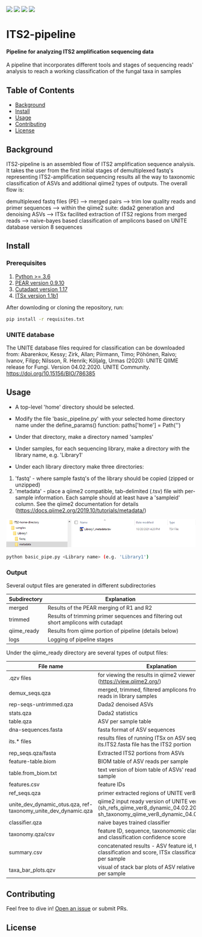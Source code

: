 [![](https://img.shields.io/badge/python-%3E%3D3.8-brightgreen)]()
[![](https://img.shields.io/badge/platforms-windows%2C%20linux%2C%20mac%20-brightgreen)]()
[![](https://img.shields.io/badge/requires-GSEA-blue)](http://www.gsea-msigdb.org/gsea/login.jsp)
[![](https://img.shields.io/badge/requires-Java-blue)](https://www.java.com/en/download/)

# ITS2-pipeline

#### Pipeline for analyzing ITS2 amplification sequencing data

A pipeline that incorporates different tools and stages of sequencing reads' analysis to reach a working classification of the fungal taxa in samples

## Table of Contents

- [Background](#background)
- [Install](#install)
- [Usage](#usage)
- [Contributing](#contributing)
- [License](#license)

## Background

ITS2-pipeline is an assembled flow of ITS2 amplification sequence analysis. It takes the user from the first initial stages of demultiplexed fastq's representing ITS2-amplification sequencing results all the way to taxonomic classification of ASVs and additional qiime2 types of outputs.
The overall flow is:

demultiplexed fastq files (PE) --> merged pairs --> trim low quality reads and primer sequences --> within the qiime2 suite: dada2 generation and denoising ASVs --> ITSx facilited extraction of ITS2 regions from merged reads --> naive-bayes based classification of amplicons based on UNITE database version 8 sequences

## Install

### Prerequisites
1) [Python >= 3.6](https://www.python.org/downloads/release/python-360/)
2) [PEAR version 0.9.10](https://cme.h-its.org/exelixis/web/software/pear/)
3) [Cutadapt version 1.17](https://cutadapt.readthedocs.io/en/stable/installation.html) 
4) [ITSx version 1.1b1](https://microbiology.se/software/itsx/)

After downloding or cloning the repository, run:
```sh
pip install -r requisites.txt
```
### UNITE database
The UNITE database files required for classification can be downloaded from:
Abarenkov, Kessy; Zirk, Allan; Piirmann, Timo; Pöhönen, Raivo; Ivanov, Filipp; Nilsson, R. Henrik; Kõljalg, Urmas (2020): UNITE QIIME release for Fungi. Version 04.02.2020. UNITE Community. https://doi.org/10.15156/BIO/786385


## Usage
- A top-level 'home' directory should be selected. 
- Modify the file 'basic_pipeline.py' with your selected home directory name under the define_params() function:
paths['home'] = Path('<your-main-directory>')


- Under that directory, make a directory named 'samples'
- Under samples, for each sequencing library, make a directory with the library name, e.g. 'Library1'
- Under each library directory make three directories:
1) 'fastq' - where sample fastq's of the library should be copied (zipped or unzipped)
2) 'metadata' - place a qiime2 compatible, tab-delimited (.tsv) file with per-sample information. Each sample should at least have a 'sampleid' column.
See the qiime2 documentation for details (https://docs.qiime2.org/2019.10/tutorials/metadata/)

  <img src="Directory_structure.png">

```sh  
python basic_pipe.py <Library name> (e.g. 'Library1')
```

### Output
Several output files are generated in different subdirectories

Subdirectory | Explanation
---|---
merged | Results of the PEAR merging of R1 and R2
trimmed | Results of trimming primer sequences and filtering out short amplicons with cutadapt
qiime_ready | Results from qiime portion of pipeline (details below)
logs | Logging of pipeline stages
 

Under the qiime_ready directory are several types of output files:

File name | Explanation
--- | ---
.qzv files | for viewing the results in qiime2 viewer (https://view.qiime2.org/)
demux_seqs.qza | merged, trimmed, filtered amplicons from paired reads in library samples
rep-seqs-untrimmed.qza | Dada2 denoised ASVs
stats.qza | Dada2 statistics
table.qza | ASV per sample table
dna-sequences.fasta | fasta format of ASV sequences
its.* files | results files of running ITSx on ASV sequences, the its.ITS2.fasta file has the ITS2 portion
rep_seqs.qza/fasta | Extracted ITS2 portions from ASVs
feature-table.biom | BIOM table of ASV reads per sample
table.from_biom.txt | text version of biom table of ASVs' reads per sample
features.csv | feature IDs
ref_seqs.qza | primer extracted regions of UNITE ver8 sequences
unite_dev_dynamic_otus.qza, ref-taxonomy_unite_dev_dynamic.qza | qiime2 input ready version of UNITE version 8.2 (sh_refs_qiime_ver8_dynamic_04.02.2020.fasta, sh_taxonomy_qiime_ver8_dynamic_04.02.2020.txt)
classifier.qza | naive bayes trained classifier
taxonomy.qza/csv | feature ID, sequence, taxonomomic classification and classification confidence score
summary.csv | concatenated results - ASV feature id, taxonomic classification and score, ITSx classification, reads per sample
taxa_bar_plots.qzv | visual of stack bar plots of ASV relative abundance per sample

## Contributing

Feel free to dive in! [Open an issue](https://github.com/danfeigin/GFlask/issues/new) or submit PRs.

## License

